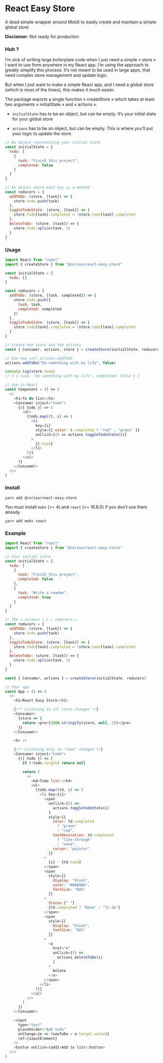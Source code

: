 # React Easy Store

A dead simple wrapper around MobX to easily create and maintain a simple global store

**Disclaimer**: Not ready for production

### Huh ?

I’m sick of writing large boilerplate code when I just need a simple « store » I want to use from anywhere in my React app. I’m using the approach to greatly simplify this process. It’s not meant to be used in large apps, that need complex store management and update logic.

But when I just want to make a simple React app, and I need a global store (which is most of the times), this makes it much easier.

The package exports a single function « createStore » which takes at least two arguments « initialState » and « actions ».

-   `initialState` has to be an object, but can be empty. It’s your initial state for your global store

-   `actions` has to be an object, but can be empty. This is where you’ll put your logic to update the store

```js
// An object representing your initial state
const initialState = {
  todo: [
    {
      task: "Finish this project",
      completed: false
    }
  ]
}

// An object where each key is a method
const reducers = {
  addToDo: (store, [task]) => {
    store.todo.push(task)
  },
  toggleTodoState: (store, [task]) => {
    store.todo[task].completed = !store.todo[task].completed
  },
  deleteToDo: (store, [task]) => {
    store.todo.splice(task, 1)
  }
}
```

### Usage

```js
import React from "react"
import { createStore } from "@coriou/react-easy-store"

const initialState = {
  todo: []
}

const reducers = {
  addToDo: (store, [task, completed]) => {
    store.todo.push({
      task: task,
      completed: completed
    })
  },
  toggleTodoState: (store, [task]) => {
    store.todo[task].completed = !store.todo[task].completed
  }
}

// Create the store and the actions
const { Consumer, actions, store } = createStore(initialState, reducers)

// Can now call actions.addToDo
actions.addToDo("Do something with my life", false)

console.log(store.todo)
// [ { task: 'Do something with my life', completed: false } ]

// Use in React
const Component = () => (
  <>
    <h1>To do list</h1>
    <Consumer inject="todo">
      {({ todo }) => (
        <ul>
          {todo.map((t, i) => (
            <li
              key={i}
              style={{ color: t.completed ? "red" : "green" }}
              onClick={() => actions.toggleTodoState(i)}
            >
              {t.task}
            </li>
          ))}
        </ul>
      )}
    </Consumer>
  </>
)
```

### Install

`yarn add @coriou/react-easy-store`

You must install `mobx` (>= 4) and `react` (>= 16.8.0) if you don’t use them already

`yarn add mobx react`

### Example

```js
import React from "react"
import { createStore } from "@coriou/react-easy-store"

// Your initial store
const initialState = {
  todo: [
    {
      task: "Finish this project",
      completed: false
    },
    {
      task: "Write a readme",
      completed: true
    }
  ]
}

// The « actions » / « reducers »
const reducers = {
  addToDo: (store, [task]) => {
    store.todo.push(task)
  },
  toggleTodoState: (store, [task]) => {
    store.todo[task].completed = !store.todo[task].completed
  },
  deleteToDo: (store, [task]) => {
    store.todo.splice(task, 1)
  }
}

const { Consumer, actions } = createStore(initialState, reducers)

// Your app
const App = () => (
  <>
    <h1>React Easy Store</h1>

    {/** Listening to all store changes */}
    <Consumer>
      {store => {
        return <pre>{JSON.stringify(store, null, 2)}</pre>
      }}
    </Consumer>

    <hr />

    {/** Listening only to "todo" changes */}
    <Consumer inject="todo">
      {({ todo }) => {
        if (!todo.length) return null

        return (
          <>
            <h4>Todo list:</h4>
            <ul>
              {todo.map((td, i) => (
                <li key={i}>
                  <span
                    onClick={() =>
                      actions.toggleTodoState(i)
                    }
                    style={{
                      color: td.completed
                        ? "green"
                        : "red",
                      textDecoration: td.completed
                        ? "line-through"
                        : "none",
                      cursor: "pointer"
                    }}
                  >
                    {i} - {td.task}
                  </span>
                  <span
                    style={{
                      display: "block",
                      color: "#BABABA",
                      fontSize: "60%"
                    }}
                  >
                    Status:{" "}
                    {td.completed ? "Done" : "To do"}
                  </span>
                  <span
                    style={{
                      display: "block",
                      fontSize: "60%"
                    }}
                  >
                    <a
                      href="#"
                      onClick={() =>
                        actions.deleteToDo(i)
                      }
                    >
                      Delete
                    </a>
                  </span>
                </li>
              ))}
            </ul>
          </>
        )
      }}
    </Consumer>

    <input
      type="text"
      placeholder="Add todo"
      onChange={e => (newToDo = e.target.value)}
      ref={inputElement}
    />
    <button onClick={add}>Add to list</button>
  </>
)
```
